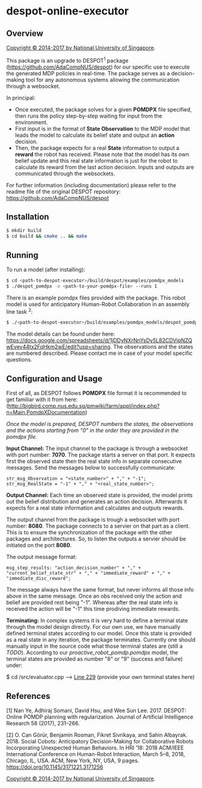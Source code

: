 # despot-online-executor

## Overview

[Copyright &copy; 2014-2017 by National University of Singapore](http://motion.comp.nus.edu.sg/).

This package is an upgrade to DESPOT<sup>1</sup> package (https://github.com/AdaCompNUS/despot) for our specific use to execute the generated MDP policies in real-time. The package serves as a decision-making tool for any autonomous systems allowing the communication through a websocket. 

In principal:
* Once executed, the package solves for a given **POMDPX** file specified, then runs the policy step-by-step waiting for input from the environment. 
* First input is in the format of **State Observation** to the MDP model that leads the model to calculate its belief state and output an **action** decision. 
* Then, the package expects for a real **State** information to output a **reward** the robot has received. 
Please note that the model has its own belief update and this real state information is just for the robot to calculate its reward from the last action decision. Inputs and outputs are communicated through the websockets.

For further information (including documentation) please refer to the readme file of the original DESPOT repository: https://github.com/AdaCompNUS/despot

## Installation

```bash
$ mkdir build
$ cd build && cmake .. && make
```

## Running

To run a model (after installing):

```bash
$ cd <path-to-despot-executor>/build/despot/examples/pomdpx_models
$ ./despot_pomdpx -m <path-to-your-pomdpx-file> --runs 1 
```

There is an example pomdpx files provided with the package. This robot model is used for anticipatory Human-Robot Collaboration in an assembly line task <sup>2</sup>:
```bash
$ ./<path-to-despot-executor>/build/examples/pomdpx_models/despot_pomdpx -m <path-to-despot-executor>/examples/pomdpx_models/data/humanModel_v2.POMDPx --runs 1
```
The model details can be found under here: https://docs.google.com/spreadsheets/d/1jDDyNXrNnYsDy5L82CDVipNZQwEvev44tx2FqHkm2wE/edit?usp=sharing. The observations and the states are numbered described. Please contact me in case of your model specific questions.

## Configuration and Usage

First of all, as DESPOT follows **POMDPX** file format it is recommended to get familiar with it from here: (http://bigbird.comp.nus.edu.sg/pmwiki/farm/appl/index.php?n=Main.PomdpXDocumentation)

*Once the model is prepared, DESPOT numbers the states, the observations and the actions starting from "0" in the order they are provided in the pomdpx file.*

**Input Channel:**
The input channel to the package is through a websocket with port number: **7070**. The package starts a server on that port.
It expects first the observed state then the real state info in separate consecutive messages. Send the messages below to successfully communicate:
```
str_msg_Observation = "<state_number>" + "," + "-1";
str_msg_RealState = "-1" + "," + "<real_state_number>";
```

**Output Channel:**
Each time an observed state is provided, the model prints out the belief distribution and generates an action decision. Afterwards it expects for a real state information and calculates and outputs rewards.

The output channel from the package is trough a websocket with port number: **8080**. The package connects to a servier on that part as a client. This is to ensure the synchronization of the package with the other packages and architectures. So, to listen the outputs a servier should be initiated on the port **8080**.

The output message format:
```
msg_step_results: "action_decision_number" + "," + "current_belief_state_str" + "," + "immediate_reward" + "," + "immediate_disc_reward";
```
The message always have the same format, but never informs all those info above in the same message. Once an obs received only the action and belief are provided rest being "-1". Whereas after the real state info is received the action will be "-1" this time prodiving immediate rewards.

**Terminating:**
In complex systems it is very hard to define a terminal state through the model design directly. For our own use, we have manually defined terminal states according to our model. Once this state is provided as a real state in any iteration, the package terminates. Currently one should manually input in the source code what those terminal states are (still a *TODO*). According to our *proactive_robot_pomdp.pomdpx* model, the terminal states are provided as number "8" or "9" (success and failure) under:

$ cd <path-to-despot-executor>/src/evaluator.cpp  --> [Line 229](https://github.com/cangorur/despot-online-executor/blob/cb5f4d86825a1f67c317cb47c12d9bbb24747636/src/evaluator.cpp#L229) (provide your own terminal states here)

## References

[1] Nan Ye, Adhiraj Somani, David Hsu, and Wee Sun Lee. 2017. DESPOT: Online POMDP planning with regularization. Journal of Artificial Intelligence Research 58 (2017), 231–266.

[2] O. Can Görür, Benjamin Rosman, Fikret Sivrikaya, and Sahin Albayrak. 2018. Social Cobots: Anticipatory Decision-Making for Collaborative Robots Incorporating Unexpected Human Behaviors. In HRI ’18: 2018 ACM/IEEE International Conference on Human-Robot Interaction, March 5–8, 2018, Chicago, IL, USA. ACM, New York, NY, USA, 9 pages. https://doi.org/10.1145/3171221.3171256

[Copyright &copy; 2014-2017 by National University of Singapore](http://motion.comp.nus.edu.sg/).
